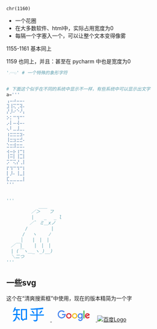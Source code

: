 `chr(1160)`
- 一个花圈
- 在大多数软件、html中，实际占用宽度为0
- 每隔一个字塞入一个，可以让整个文本变得像雾


1155-1161 基本同上


1159 也同上，并且：甚至在 pycharm 中也是宽度为0




```python
'𓂺' # 一个特殊的象形字符


# 下面这个似乎在不同的系统中显示不一样，有些系统中可以显示出文字
a='''
⢠⠤⠴⠤⠤⠄
⣹⢸⢍⢉⢽⠄
⡜⡸⠔⠑⠜⡄
⡢⡂⠒⢲⠒⠂
⡠⡇⠤⢼⠤⠄
⢄⠇⣀⣸⣀⡀
⢰⣒⣒⣒⣲⠄
⢸⣒⣲⣒⣚⠄
⣑⣒⣺⣒⣒⡀
⢴⠤⡦⢰⠒⡆
⢸⠭⡇⢸⣉⡇
⡩⠉⢍⡜⢀⡇
⡖⢲⠒⢲⠒⡆
⡇⡸⠄⢸⣀⡇
⣏⣀⣀⣀⣀⡇
'''


'''
　　 　　　　 ＿＿
　 　　　　／＞　　フ
　 　　　　|  　_　 _ l
　 　 　　／` ミ＿xノ
　　 　 /　　　 　 |
　　　 /　 ヽ　　 ﾉ
　 　 │　　|　|　|
　／￣|　　 |　|　|
　| (￣ヽ＿_ヽ_)__)
　＼二つ
'''
```


## 一些svg

这个在“清爽搜索框”中使用，现在的版本精简为一个字

<a href="https://www.zhihu.com/people/guofei9987/answers/by_votes" aria-label="知乎" target="zhihu">
        <svg viewBox="0 0 200 91" width="117" height="38" aria-hidden="true" style="fill:#0084ff; height: 38px; width: 117px;"><g><path d="M53.29 80.035l7.32.002 2.41 8.24 13.128-8.24h15.477v-67.98H53.29v67.978zm7.79-60.598h22.756v53.22h-8.73l-8.718 5.473-1.587-5.46-3.72-.012v-53.22zM46.818 43.162h-16.35c.545-8.467.687-16.12.687-22.955h15.987s.615-7.05-2.68-6.97H16.807c1.09-4.1 2.46-8.332 4.1-12.708 0 0-7.523 0-10.085 6.74-1.06 2.78-4.128 13.48-9.592 24.41 1.84-.2 7.927-.37 11.512-6.94.66-1.84.785-2.08 1.605-4.54h9.02c0 3.28-.374 20.9-.526 22.95H6.51c-3.67 0-4.863 7.38-4.863 7.38H22.14C20.765 66.11 13.385 79.24 0 89.62c6.403 1.828 12.784-.29 15.937-3.094 0 0 7.182-6.53 11.12-21.64L43.92 85.18s2.473-8.402-.388-12.496c-2.37-2.788-8.768-10.33-11.496-13.064l-4.57 3.627c1.363-4.368 2.183-8.61 2.46-12.71H49.19s-.027-7.38-2.372-7.38zm128.752-.502c6.51-8.013 14.054-18.302 14.054-18.302s-5.827-4.625-8.556-1.27c-1.874 2.548-11.51 15.063-11.51 15.063l6.012 4.51zm-46.903-18.462c-2.814-2.577-8.096.667-8.096.667s12.35 17.2 12.85 17.953l6.08-4.29s-8.02-11.752-10.83-14.33zM199.99 46.5c-6.18 0-40.908.292-40.953.292v-31.56c1.503 0 3.882-.124 7.14-.376 12.773-.753 21.914-1.25 27.427-1.504 0 0 3.817-8.496-.185-10.45-.96-.37-7.24 1.43-7.24 1.43s-51.63 5.153-72.61 5.64c.5 2.756 2.38 5.336 4.93 6.11 4.16 1.087 7.09.53 15.36.277 7.76-.5 13.65-.76 17.66-.76v31.19h-41.71s.88 6.97 7.97 7.14h33.73v22.16c0 4.364-3.498 6.87-7.65 6.6-4.4.034-8.15-.36-13.027-.566.623 1.24 1.977 4.496 6.035 6.824 3.087 1.502 5.054 2.053 8.13 2.053 9.237 0 14.27-5.4 14.027-14.16V53.93h38.235c3.026 0 2.72-7.432 2.72-7.432z" fill-rule="evenodd"></path></g></svg>
</a>


<a href="https://www.google.com/" aria-label="google" target="google">
    <svg viewBox="0 0 600 210" width="117" height="38" xmlns="SVG namespace" >
    <g stroke-width="16" fill="none">
        <path d="M173 102a51 51 0 1 1-13-30m20 37h-53" stroke="#4a87ee"/>
        <circle cx="227" cy="128" r="32" stroke="#d83038"/>
        <circle cx="313" cy="128" r="32" stroke="#f4c022"/>
        <path d="M401 160a31 31 0 1 1 0-61m-4 0a24 29 0 1 1 0 61m26-67v79m-1-12a20 20 0 1 1-52 17" stroke="#4a87ee"/>
        <path stroke="#4ab95a" d="M449 51v115"/>
        <path d="M529 118a30 30 0 1 0-2 24m5-32l-62 28" stroke="#d83038"/>
    </g>
    </svg>
</a>


<a href="http://www.baidu.com" aria-label="百度" target="baidu">
    <img src="http://www.baidu.com/img/baidu_jgylogo3.gif" alt="百度Logo" />
</a>